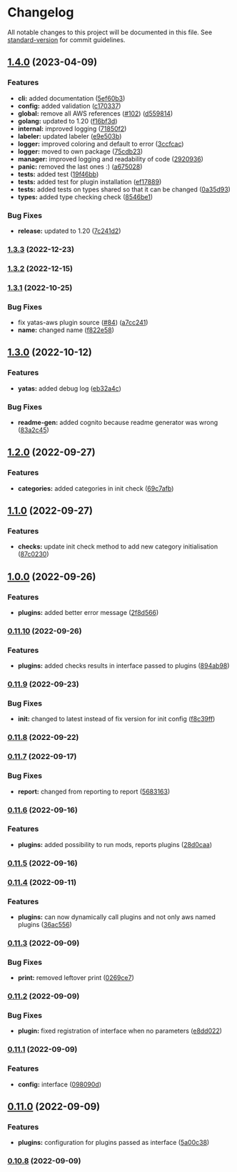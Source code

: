 # Changelog

All notable changes to this project will be documented in this file. See [standard-version](https://github.com/conventional-changelog/standard-version) for commit guidelines.

## [1.4.0](https://github.com/padok-team/YATAS/compare/v1.3.3...v1.4.0) (2023-04-09)


### Features

* **cli:** added documentation ([5ef60b3](https://github.com/padok-team/YATAS/commit/5ef60b3ff9d90bc0816f68e9ac09d7395eafee4d))
* **config:** added validation ([c170337](https://github.com/padok-team/YATAS/commit/c170337a0af0b14f833c64fedc61d08aa4ead98c))
* **global:** remove all AWS references ([#102](https://github.com/padok-team/YATAS/issues/102)) ([d559814](https://github.com/padok-team/YATAS/commit/d559814ccf80f77a194c322d156531ba2f58f03e))
* **golang:** updated to 1.20 ([f16bf3d](https://github.com/padok-team/YATAS/commit/f16bf3d657249978b0d5295dc0dd8c90e6bea786))
* **internal:** improved logging ([71850f2](https://github.com/padok-team/YATAS/commit/71850f25e9919fdc1bc70b517cae94556881a6f9))
* **labeler:** updated labeler ([e9e503b](https://github.com/padok-team/YATAS/commit/e9e503ba282f28de1c316c04f1655ea5b2b8656a))
* **logger:** improved coloring and default to error ([3ccfcac](https://github.com/padok-team/YATAS/commit/3ccfcac75bcb663c8e0c71580277d9afbe907162))
* **logger:** moved to own package ([75cdb23](https://github.com/padok-team/YATAS/commit/75cdb23f5bc8a182add0b26737d1ae086b3d0b91))
* **manager:** improved logging and readability of code ([2920936](https://github.com/padok-team/YATAS/commit/2920936bf203a0d2ca525cf7aab56aece4f2df3a))
* **panic:** removed the last ones :) ([a675028](https://github.com/padok-team/YATAS/commit/a675028afe493b2393cee42e271eef9f9552f246))
* **tests:** added test ([19f46bb](https://github.com/padok-team/YATAS/commit/19f46bb14f081841a598e99ad32736790de3b635))
* **tests:** added test for plugin installation ([ef17889](https://github.com/padok-team/YATAS/commit/ef17889fbc64925ca4dab17982dd717f8fbca257))
* **tests:** added tests on types shared so that it can be changed ([0a35d93](https://github.com/padok-team/YATAS/commit/0a35d9348c0133481848887748f541add7e9ff79))
* **types:** added type checking check ([8546be1](https://github.com/padok-team/YATAS/commit/8546be189cac38f6ea8eaf3cf38b4e6d25b1a1af))


### Bug Fixes

* **release:** updated to 1.20 ([7c241d2](https://github.com/padok-team/YATAS/commit/7c241d21f51bfff2423a0f305554c24138dcce3d))

### [1.3.3](https://github.com/padok-team/YATAS/compare/v1.3.2...v1.3.3) (2022-12-23)

### [1.3.2](https://github.com/padok-team/YATAS/compare/v1.3.1...v1.3.2) (2022-12-15)

### [1.3.1](https://github.com/padok-team/YATAS/compare/v1.3.0...v1.3.1) (2022-10-25)


### Bug Fixes

* fix yatas-aws plugin source ([#84](https://github.com/padok-team/YATAS/issues/84)) ([a7cc241](https://github.com/padok-team/YATAS/commit/a7cc2413fa9ed8cedaa84e8ce3615b34eb795432))
* **name:** changed name ([f822e58](https://github.com/padok-team/YATAS/commit/f822e580155ebd14f0ea218173e84864d1396d65))

## [1.3.0](https://github.com/padok-team/YATAS/compare/v1.2.0...v1.3.0) (2022-10-12)


### Features

* **yatas:** added debug log ([eb32a4c](https://github.com/padok-team/YATAS/commit/eb32a4cffa8f869611a59976ec76cce45a07329a))


### Bug Fixes

* **readme-gen:** added cognito because readme generator was wrong ([83a2c45](https://github.com/padok-team/YATAS/commit/83a2c453d896e3df00c8722d288c722369fca9de))

## [1.2.0](https://github.com/padok-team/YATAS/compare/v1.1.0...v1.2.0) (2022-09-27)


### Features

* **categories:** added categories in init check ([69c7afb](https://github.com/padok-team/YATAS/commit/69c7afba8ba7a5e46d738e207c455aff10c3cb5c))

## [1.1.0](https://github.com/padok-team/YATAS/compare/v1.0.0...v1.1.0) (2022-09-27)


### Features

* **checks:** update init check method to add new category initialisation ([87c0230](https://github.com/padok-team/YATAS/commit/87c0230b38c898e081737b30e04a5ccecb3f9223))

## [1.0.0](https://github.com/padok-team/YATAS/compare/v0.11.10...v1.0.0) (2022-09-26)


### Features

* **plugins:** added better error message ([2f8d566](https://github.com/padok-team/YATAS/commit/2f8d56686888234884f20f27703cc9a9a6bff68f))

### [0.11.10](https://github.com/padok-team/YATAS/compare/v0.11.9...v0.11.10) (2022-09-26)


### Features

* **plugins:** added checks results in interface passed to plugins ([894ab98](https://github.com/padok-team/YATAS/commit/894ab98bb9bb52b3a34f60db800be72035fb3407))

### [0.11.9](https://github.com/padok-team/YATAS/compare/v0.11.8...v0.11.9) (2022-09-23)


### Bug Fixes

* **init:** changed to latest instead of fix version for init config ([f8c39ff](https://github.com/padok-team/YATAS/commit/f8c39ff559fb0e14ea6aba824e50371532d8ae83))

### [0.11.8](https://github.com/padok-team/YATAS/compare/v0.11.7...v0.11.8) (2022-09-22)

### [0.11.7](https://github.com/padok-team/YATAS/compare/v0.11.6...v0.11.7) (2022-09-17)


### Bug Fixes

* **report:** changed from reporting to report ([5683163](https://github.com/padok-team/YATAS/commit/56831633bba8f6f27c59360618f8421e29994ed3))

### [0.11.6](https://github.com/padok-team/YATAS/compare/v0.11.5...v0.11.6) (2022-09-16)


### Features

* **plugins:** added possibility to run mods, reports plugins ([28d0caa](https://github.com/padok-team/YATAS/commit/28d0caa055dd8e0f950a37cd254045cd026237b8))

### [0.11.5](https://github.com/padok-team/YATAS/compare/v0.11.4...v0.11.5) (2022-09-16)

### [0.11.4](https://github.com/padok-team/YATAS/compare/v0.11.3...v0.11.4) (2022-09-11)


### Features

* **plugins:** can now dynamically call plugins and not only aws named plugins ([36ac556](https://github.com/padok-team/YATAS/commit/36ac5565d7bf1bb90e7cb74f810d72fbbfe6be04))

### [0.11.3](https://github.com/padok-team/YATAS/compare/v0.11.2...v0.11.3) (2022-09-09)


### Bug Fixes

* **print:** removed leftover print ([0269ce7](https://github.com/padok-team/YATAS/commit/0269ce7bf2cc4630587e3ed4ffb99040ac5d842a))

### [0.11.2](https://github.com/padok-team/YATAS/compare/v0.11.1...v0.11.2) (2022-09-09)


### Bug Fixes

* **plugin:** fixed registration of interface when no parameters ([e8dd022](https://github.com/padok-team/YATAS/commit/e8dd022fbb9f17e73b58f07b52e3340ea8a9d832))

### [0.11.1](https://github.com/padok-team/YATAS/compare/v0.11.0...v0.11.1) (2022-09-09)


### Features

* **config:** interface ([098090d](https://github.com/padok-team/YATAS/commit/098090d42ec09e027845b259a330a9d5aa74c4da))

## [0.11.0](https://github.com/padok-team/YATAS/compare/v0.10.8...v0.11.0) (2022-09-09)


### Features

* **plugins:** configuration for plugins passed as interface ([5a00c38](https://github.com/padok-team/YATAS/commit/5a00c381bf8aea72dcefd8f569e340a0f3298820))

### [0.10.8](https://github.com/padok-team/YATAS/compare/v0.10.7...v0.10.8) (2022-09-09)
